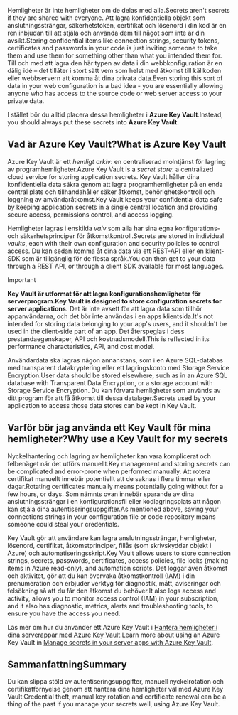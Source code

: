 <span data-ttu-id="2c66f-101">Hemligheter är inte hemligheter om de delas med alla.</span><span class="sxs-lookup"><span data-stu-id="2c66f-101">Secrets aren't secrets if they are shared with everyone.</span></span> <span data-ttu-id="2c66f-102">Att lagra konfidentiella objekt som anslutningssträngar, säkerhetstoken, certifikat och lösenord i din kod är en ren inbjudan till att stjäla och använda dem till något som inte är din avsikt.</span><span class="sxs-lookup"><span data-stu-id="2c66f-102">Storing confidential items like connection strings, security tokens, certificates and passwords in your code is just inviting someone to take them and use them for something other than what you intended them for.</span></span> <span data-ttu-id="2c66f-103">Till och med att lagra den här typen av data i din webbkonfiguration är en dålig idé – det tillåter i stort sätt vem som helst med åtkomst till källkoden eller webbservern att komma åt dina privata data.</span><span class="sxs-lookup"><span data-stu-id="2c66f-103">Even storing this sort of data in your web configuration is a bad idea - you are essentially allowing anyone who has access to the source code or web server access to your private data.</span></span>

<span data-ttu-id="2c66f-104">I stället bör du alltid placera dessa hemligheter i **Azure Key Vault**.</span><span class="sxs-lookup"><span data-stu-id="2c66f-104">Instead, you should always put these secrets into **Azure Key Vault**.</span></span>

## <a name="what-is-azure-key-vault"></a><span data-ttu-id="2c66f-105">Vad är Azure Key Vault?</span><span class="sxs-lookup"><span data-stu-id="2c66f-105">What is Azure Key Vault</span></span>
<span data-ttu-id="2c66f-106">Azure Key Vault är ett *hemligt arkiv*: en centraliserad molntjänst för lagring av programhemligheter.</span><span class="sxs-lookup"><span data-stu-id="2c66f-106">Azure Key Vault is a *secret store*: a centralized cloud service for storing application secrets.</span></span> <span data-ttu-id="2c66f-107">Key Vault håller dina konfidentiella data säkra genom att lagra programhemligheter på en enda central plats och tillhandahåller säker åtkomst, behörighetskontroll och loggning av användaråtkomst.</span><span class="sxs-lookup"><span data-stu-id="2c66f-107">Key Vault keeps your confidential data safe by keeping application secrets in a single central location and providing secure access, permissions control, and access logging.</span></span>

<span data-ttu-id="2c66f-108">Hemligheter lagras i enskilda *valv* som alla har sina egna konfigurations- och säkerhetsprinciper för åtkomstkontroll.</span><span class="sxs-lookup"><span data-stu-id="2c66f-108">Secrets are stored in individual *vaults*, each with their own configuration and security policies to control access.</span></span> <span data-ttu-id="2c66f-109">Du kan sedan komma åt dina data via ett REST-API eller en klient-SDK som är tillgänglig för de flesta språk.</span><span class="sxs-lookup"><span data-stu-id="2c66f-109">You can then get to your data through a REST API, or through a client SDK available for most languages.</span></span>

> [!IMPORTANT]
> <span data-ttu-id="2c66f-110">**Key Vault är utformat för att lagra konfigurationshemligheter för serverprogram.**</span><span class="sxs-lookup"><span data-stu-id="2c66f-110">**Key Vault is designed to store configuration secrets for server applications.**</span></span> <span data-ttu-id="2c66f-111">Det är inte avsett för att lagra data som tillhör appanvändarna, och det bör inte användas i en apps klientsida.</span><span class="sxs-lookup"><span data-stu-id="2c66f-111">It's not intended for storing data belonging to your app's users, and it shouldn't be used in the client-side part of an app.</span></span> <span data-ttu-id="2c66f-112">Det återspeglas i dess prestandaegenskaper, API och kostnadsmodell.</span><span class="sxs-lookup"><span data-stu-id="2c66f-112">This is reflected in its performance characteristics, API, and cost model.</span></span>
>
> <span data-ttu-id="2c66f-113">Användardata ska lagras någon annanstans, som i en Azure SQL-databas med transparent datakryptering eller ett lagringskonto med Storage Service Encryption.</span><span class="sxs-lookup"><span data-stu-id="2c66f-113">User data should be stored elsewhere, such as in an Azure SQL database with Transparent Data Encryption, or a storage account with Storage Service Encryption.</span></span> <span data-ttu-id="2c66f-114">Du kan förvara hemligheter som används av ditt program för att få åtkomst till dessa datalager.</span><span class="sxs-lookup"><span data-stu-id="2c66f-114">Secrets used by your application to access those data stores can be kept in Key Vault.</span></span>

## <a name="why-use-a-key-vault-for-my-secrets"></a><span data-ttu-id="2c66f-115">Varför bör jag använda ett Key Vault för mina hemligheter?</span><span class="sxs-lookup"><span data-stu-id="2c66f-115">Why use a Key Vault for my secrets</span></span>

<span data-ttu-id="2c66f-116">Nyckelhantering och lagring av hemligheter kan vara komplicerat och felbenäget när det utförs manuellt.</span><span class="sxs-lookup"><span data-stu-id="2c66f-116">Key management and storing secrets can be complicated and error-prone when performed manually.</span></span> <span data-ttu-id="2c66f-117">Att rotera certifikat manuellt innebär potentiellt att de saknas i flera timmar eller dagar.</span><span class="sxs-lookup"><span data-stu-id="2c66f-117">Rotating certificates manually means potentially going without for a few hours, or days.</span></span> <span data-ttu-id="2c66f-118">Som nämnts ovan innebär sparande av dina anslutningssträngar i en konfigurationsfil eller kodlagringsplats att någon kan stjäla dina autentiseringsuppgifter.</span><span class="sxs-lookup"><span data-stu-id="2c66f-118">As mentioned above, saving your connections strings in your configuration file or code repository means someone could steal your credentials.</span></span>

<span data-ttu-id="2c66f-119">Key Vault gör att användare kan lagra anslutningssträngar, hemligheter, lösenord, certifikat, åtkomstprinciper, fillås (som skrivskyddar objekt i Azure) och automatiseringsskript.</span><span class="sxs-lookup"><span data-stu-id="2c66f-119">Key Vault allows users to store connection strings, secrets, passwords, certificates, access policies, file locks (making items in Azure read-only), and automation scripts.</span></span>  <span data-ttu-id="2c66f-120">Det loggar även åtkomst och aktivitet, gör att du kan övervaka åtkomstkontroll (IAM) i din prenumeration och erbjuder verktyg för diagnostik, mått, aviseringar och felsökning så att du får den åtkomst du behöver.</span><span class="sxs-lookup"><span data-stu-id="2c66f-120">It also logs access and activity, allows you to monitor access control (IAM) in your subscription, and it also has diagnostic, metrics, alerts and troubleshooting tools, to ensure you have the access you need.</span></span>

<span data-ttu-id="2c66f-121">Läs mer om hur du använder ett Azure Key Vault i [Hantera hemligheter i dina serverappar med Azure Key Vault](../../manage-secrets-with-azure-key-vault/index.yml).</span><span class="sxs-lookup"><span data-stu-id="2c66f-121">Learn more about using an Azure Key Vault in [Manage secrets in your server apps with Azure Key Vault](../../manage-secrets-with-azure-key-vault/index.yml).</span></span>

## <a name="summary"></a><span data-ttu-id="2c66f-122">Sammanfattning</span><span class="sxs-lookup"><span data-stu-id="2c66f-122">Summary</span></span>

<span data-ttu-id="2c66f-123">Du kan slippa stöld av autentiseringsuppgifter, manuell nyckelrotation och certifikatförnyelse genom att hantera dina hemligheter väl med Azure Key Vault.</span><span class="sxs-lookup"><span data-stu-id="2c66f-123">Credential theft, manual key rotation and certificate renewal can be a thing of the past if you manage your secrets well, using Azure Key Vault.</span></span>
